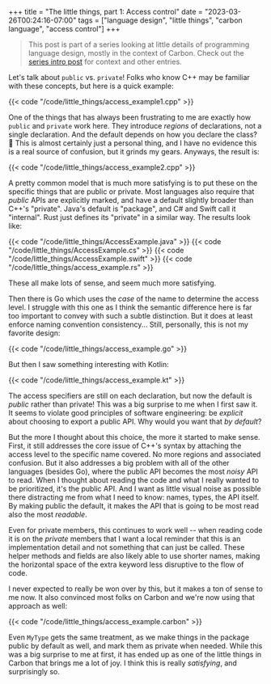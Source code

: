 +++
title = "The little things, part 1: Access control"
date = "2023-03-26T00:24:16-07:00"
tags = ["language design", "little things", "carbon language", "access control"]
+++

> This post is part of a series looking at little details of programming
> language design, mostly in the context of Carbon. Check out the
> [series intro post](/posts/little_things_series) for context and other
> entries.

Let's talk about `public` vs. `private`! Folks who know C++ may be familiar with
these concepts, but here is a quick example:

{{< code "/code/little_things/access_example1.cpp" >}}

One of the things that has always been frustrating to me are exactly how
`public` and `private` work here. They introduce _regions_ of declarations, not
a single declaration. And the default depends on how you declare the class? 😤
This is almost certainly just a personal thing, and I have no evidence this is a
real source of confusion, but it grinds my gears. Anyways, the result is:

{{< code "/code/little_things/access_example2.cpp" >}}

A pretty common model that is much more satisfying is to put these on the
specific things that are public or private. Most languages also require that
_public_ APIs are explicitly marked, and have a default slightly broader than
C++'s "private". Java's default is "package", and C# and Swift call it
"internal". Rust just defines its "private" in a similar way. The results look
like:

{{< code "/code/little_things/AccessExample.java" >}}
{{< code "/code/little_things/AccessExample.cs" >}}
{{< code "/code/little_things/AccessExample.swift" >}}
{{< code "/code/little_things/access_example.rs" >}}

These all make lots of sense, and seem much more satisfying.

Then there is Go which uses the _case_ of the name to determine the access
level. I struggle with this one as I think the semantic difference here is far
too important to convey with such a subtle distinction. But it does at least
enforce naming convention consistency... Still, personally, this is not my
favorite design:

{{< code "/code/little_things/access_example.go" >}}

But then I saw something interesting with Kotlin:

{{< code "/code/little_things/access_example.kt" >}}

The access specifiers are still on each declaration, but now the default is
_public_ rather than private! This was a big surprise to me when I first saw it.
It seems to violate good principles of software engineering: be _explicit_ about
choosing to export a public API. Why would you want that _by default_?

But the more I thought about this choice, the more it started to make sense.
First, it still addresses the core issue of C++'s syntax by attaching the access
level to the specific name covered. No more regions and associated confusion.
But it also addresses a big problem with all of the other languages (besides
Go), where the public API becomes the most _noisy_ API to read. When I thought
about reading the code and what I really wanted to be prioritized, it's the
public API. And I want as little visual noise as possible there distracting me
from what I need to know: names, types, the API itself. By making public the
default, it makes the API that is going to be most read also the most
_readable_.

Even for private members, this continues to work well -- when reading code it is
on the _private_ members that I want a local reminder that this is an
implementation detail and not something that can just be called. These helper
methods and fields are also likely able to use shorter names, making the
horizontal space of the extra keyword less disruptive to the flow of code.

I never expected to really be won over by this, but it makes a ton of sense to
me now. It also convinced most folks on Carbon and we're now using that approach
as well:

{{< code "/code/little_things/access_example.carbon" >}}

Even `MyType` gets the same treatment, as we make things in the package public
by default as well, and mark them as private when needed. While this was a big
surprise to me at first, it has ended up as one of the little things in Carbon
that brings me a lot of joy. I think this is really _satisfying_, and
surprisingly so.
